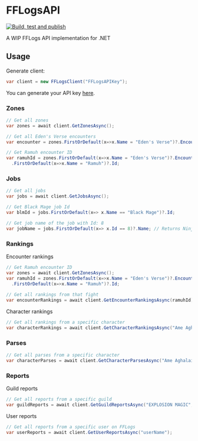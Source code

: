 # FFLogsAPI
[![Build, test and publish](https://github.com/Shiroifuyu/FFLogsAPI/actions/workflows/dotnet.yml/badge.svg)](https://github.com/Shiroifuyu/FFLogsAPI/actions/workflows/dotnet.yml)

A WIP FFLogs API implementation for .NET

## Usage
Generate client:
```csharp
var client = new FFLogsClient("FFLogsAPIKey");
```
You can generate your API key [here](https://www.fflogs.com/profile).

### Zones
```csharp
// Get all zones
var zones = await client.GetZonesAsync();

// Get all Eden's Verse encounters
var encounter = zones.FirstOrDefault(x=>x.Name = "Eden's Verse")?.Encounters;

// Get Ramuh encounter ID
var ramuhId = zones.FirstOrDefault(x=>x.Name = "Eden's Verse")?.Encounters
  .FirstOrDefault(x=>x.Name = "Ramuh")?.Id;
```
### Jobs
```csharp
// Get all jobs
var jobs = await client.GetJobsAsync();

// Get Black Mage job Id
var blmId = jobs.FirstOrDefault(x=> x.Name == "Black Mage")?.Id;

// Get job name of the job with Id: 8
var jobName = jobs.FirstOrDefault(x=> x.Id == 8)?.Name; // Returns Ninja
```

### Rankings
Encounter rankings
```csharp
// Get Ramuh encounter ID
var zones = await client.GetZonesAsync();
var ramuhId = zones.FirstOrDefault(x=>x.Name = "Eden's Verse")?.Encounters
  .FirstOrDefault(x=>x.Name = "Ramuh")?.Id;
  
// Get all rankings from that fight
var encounterRankings = await client.GetEncounterRankingsAsync(ramuhId);
```
Character rankings
```csharp
// Get all rankings from a specific character
var characterRankings = await client.GetCharacterRankingsAsync("Ame Aghalair", Server.Europe.Chaos.Ragnarok);
```

### Parses
```csharp
// Get all parses from a specific character
var characterParses = await client.GetCharacterParsesAsync("Ame Aghalair", Server.Europe.Chaos.Ragnarok);
```

### Reports
Guild reports
```csharp
// Get all reports from a specific guild
var guildReports = await client.GetGuildReportsAsync("EXPLOSION MAGIC", Server.Europe.Chaos.Cerberus);
```
User reports
```csharp
// Get all reports from a specific user on FFLogs
var userReports = await client.GetUserReportsAsync("userName");
```
